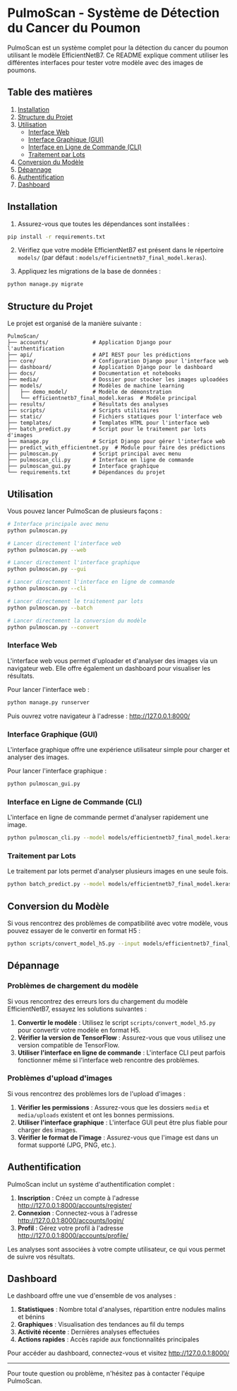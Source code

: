 # PulmoScan - Système de Détection du Cancer du Poumon

PulmoScan est un système complet pour la détection du cancer du poumon utilisant le modèle EfficientNetB7. Ce README explique comment utiliser les différentes interfaces pour tester votre modèle avec des images de poumons.

## Table des matières

1. [Installation](#installation)
2. [Structure du Projet](#structure-du-projet)
3. [Utilisation](#utilisation)
   - [Interface Web](#interface-web)
   - [Interface Graphique (GUI)](#interface-graphique-gui)
   - [Interface en Ligne de Commande (CLI)](#interface-en-ligne-de-commande-cli)
   - [Traitement par Lots](#traitement-par-lots)
4. [Conversion du Modèle](#conversion-du-modèle)
5. [Dépannage](#dépannage)
6. [Authentification](#authentification)
7. [Dashboard](#dashboard)

## Installation

1. Assurez-vous que toutes les dépendances sont installées :

```bash
pip install -r requirements.txt
```

2. Vérifiez que votre modèle EfficientNetB7 est présent dans le répertoire `models/` (par défaut : `models/efficientnetb7_final_model.keras`).

3. Appliquez les migrations de la base de données :

```bash
python manage.py migrate
```

## Structure du Projet

Le projet est organisé de la manière suivante :

```
PulmoScan/
├── accounts/              # Application Django pour l'authentification
├── api/                   # API REST pour les prédictions
├── core/                  # Configuration Django pour l'interface web
├── dashboard/             # Application Django pour le dashboard
├── docs/                  # Documentation et notebooks
├── media/                 # Dossier pour stocker les images uploadées
├── models/                # Modèles de machine learning
│   ├── demo_model/        # Modèle de démonstration
│   └── efficientnetb7_final_model.keras  # Modèle principal
├── results/               # Résultats des analyses
├── scripts/               # Scripts utilitaires
├── static/                # Fichiers statiques pour l'interface web
├── templates/             # Templates HTML pour l'interface web
├── batch_predict.py       # Script pour le traitement par lots d'images
├── manage.py              # Script Django pour gérer l'interface web
├── predict_with_efficientnet.py  # Module pour faire des prédictions
├── pulmoscan.py           # Script principal avec menu
├── pulmoscan_cli.py       # Interface en ligne de commande
├── pulmoscan_gui.py       # Interface graphique
└── requirements.txt       # Dépendances du projet
```

## Utilisation

Vous pouvez lancer PulmoScan de plusieurs façons :

```bash
# Interface principale avec menu
python pulmoscan.py

# Lancer directement l'interface web
python pulmoscan.py --web

# Lancer directement l'interface graphique
python pulmoscan.py --gui

# Lancer directement l'interface en ligne de commande
python pulmoscan.py --cli

# Lancer directement le traitement par lots
python pulmoscan.py --batch

# Lancer directement la conversion du modèle
python pulmoscan.py --convert
```

### Interface Web

L'interface web vous permet d'uploader et d'analyser des images via un navigateur web. Elle offre également un dashboard pour visualiser les résultats.

Pour lancer l'interface web :

```bash
python manage.py runserver
```

Puis ouvrez votre navigateur à l'adresse : http://127.0.0.1:8000/

### Interface Graphique (GUI)

L'interface graphique offre une expérience utilisateur simple pour charger et analyser des images.

Pour lancer l'interface graphique :

```bash
python pulmoscan_gui.py
```

### Interface en Ligne de Commande (CLI)

L'interface en ligne de commande permet d'analyser rapidement une image.

```bash
python pulmoscan_cli.py --model models/efficientnetb7_final_model.keras --image chemin/vers/image.jpg --threshold 0.5
```

### Traitement par Lots

Le traitement par lots permet d'analyser plusieurs images en une seule fois.

```bash
python batch_predict.py --model models/efficientnetb7_final_model.keras --input dossier/images --output resultats.json --threshold 0.5
```

## Conversion du Modèle

Si vous rencontrez des problèmes de compatibilité avec votre modèle, vous pouvez essayer de le convertir en format H5 :

```bash
python scripts/convert_model_h5.py --input models/efficientnetb7_final_model.keras --output models/modele_converti.h5
```

## Dépannage

### Problèmes de chargement du modèle

Si vous rencontrez des erreurs lors du chargement du modèle EfficientNetB7, essayez les solutions suivantes :

1. **Convertir le modèle** : Utilisez le script `scripts/convert_model_h5.py` pour convertir votre modèle en format H5.
2. **Vérifier la version de TensorFlow** : Assurez-vous que vous utilisez une version compatible de TensorFlow.
3. **Utiliser l'interface en ligne de commande** : L'interface CLI peut parfois fonctionner même si l'interface web rencontre des problèmes.

### Problèmes d'upload d'images

Si vous rencontrez des problèmes lors de l'upload d'images :

1. **Vérifier les permissions** : Assurez-vous que les dossiers `media` et `media/uploads` existent et ont les bonnes permissions.
2. **Utiliser l'interface graphique** : L'interface GUI peut être plus fiable pour charger des images.
3. **Vérifier le format de l'image** : Assurez-vous que l'image est dans un format supporté (JPG, PNG, etc.).

## Authentification

PulmoScan inclut un système d'authentification complet :

1. **Inscription** : Créez un compte à l'adresse http://127.0.0.1:8000/accounts/register/
2. **Connexion** : Connectez-vous à l'adresse http://127.0.0.1:8000/accounts/login/
3. **Profil** : Gérez votre profil à l'adresse http://127.0.0.1:8000/accounts/profile/

Les analyses sont associées à votre compte utilisateur, ce qui vous permet de suivre vos résultats.

## Dashboard

Le dashboard offre une vue d'ensemble de vos analyses :

1. **Statistiques** : Nombre total d'analyses, répartition entre nodules malins et bénins
2. **Graphiques** : Visualisation des tendances au fil du temps
3. **Activité récente** : Dernières analyses effectuées
4. **Actions rapides** : Accès rapide aux fonctionnalités principales

Pour accéder au dashboard, connectez-vous et visitez http://127.0.0.1:8000/

---

Pour toute question ou problème, n'hésitez pas à contacter l'équipe PulmoScan.
